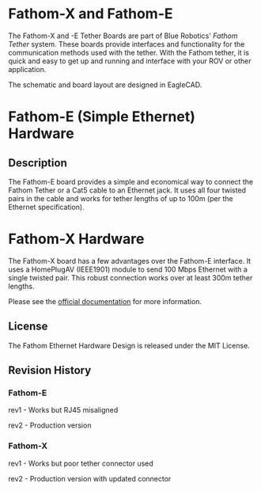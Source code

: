 # Fathom-X and Fathom-E

The Fathom-X and -E Tether Boards are part of Blue Robotics' *Fathom Tether* system. These boards provide interfaces and functionality for the communication methods used with the tether. With the Fathom tether, it is quick and easy to get up and running and interface with your ROV or other application.

The schematic and board layout are designed in EagleCAD.

# Fathom-E (Simple Ethernet) Hardware

## Description

The Fathom-E board provides a simple and economical way to connect the Fathom Tether or a Cat5 cable to an Ethernet jack. It uses all four twisted pairs in the cable and works for tether lengths of up to 100m (per the Ethernet specification).

# Fathom-X Hardware

The Fathom-X board has a few advantages over the Fathom-E interface. It uses a HomePlugAV (IEEE1901) module to send 100 Mbps Ethernet with a single twisted pair. This robust connection works over at least 300m tether lengths. 

Please see the [official documentation](http://docs.bluerobotics.com/fathom-x/) for more information.

## License

The Fathom Ethernet Hardware Design is released under the MIT License.

## Revision History

### Fathom-E 

rev1 - Works but RJ45 misaligned

rev2 - Production version

### Fathom-X

rev1 - Works but poor tether connector used

rev2 - Production version with updated connector